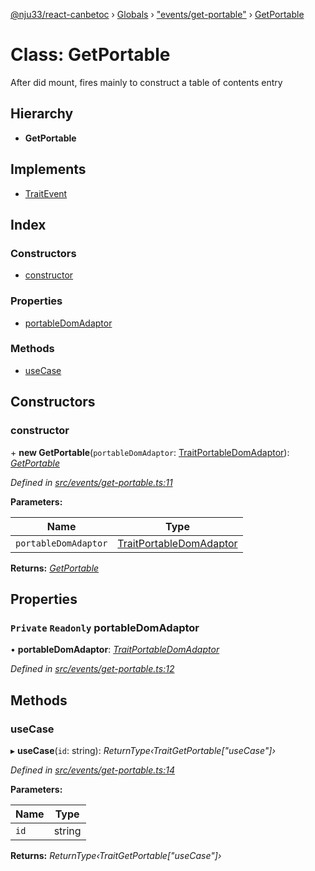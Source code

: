 [@nju33/react-canbetoc](../README.md) › [Globals](../globals.md) › ["events/get-portable"](../modules/_events_get_portable_.md) › [GetPortable](_events_get_portable_.getportable.md)

# Class: GetPortable

After did mount, fires mainly to construct a table of contents entry

## Hierarchy

* **GetPortable**

## Implements

* [TraitEvent](../interfaces/_events_event_.traitevent.md)

## Index

### Constructors

* [constructor](_events_get_portable_.getportable.md#constructor)

### Properties

* [portableDomAdaptor](_events_get_portable_.getportable.md#private-readonly-portabledomadaptor)

### Methods

* [useCase](_events_get_portable_.getportable.md#usecase)

## Constructors

###  constructor

\+ **new GetPortable**(`portableDomAdaptor`: [TraitPortableDomAdaptor](../interfaces/_interface_portable_dom_adaptor_.traitportabledomadaptor.md)): *[GetPortable](_events_get_portable_.getportable.md)*

*Defined in [src/events/get-portable.ts:11](https://github.com/nju33/react-canbetoc/blob/d6b2f5b/src/events/get-portable.ts#L11)*

**Parameters:**

Name | Type |
------ | ------ |
`portableDomAdaptor` | [TraitPortableDomAdaptor](../interfaces/_interface_portable_dom_adaptor_.traitportabledomadaptor.md) |

**Returns:** *[GetPortable](_events_get_portable_.getportable.md)*

## Properties

### `Private` `Readonly` portableDomAdaptor

• **portableDomAdaptor**: *[TraitPortableDomAdaptor](../interfaces/_interface_portable_dom_adaptor_.traitportabledomadaptor.md)*

*Defined in [src/events/get-portable.ts:12](https://github.com/nju33/react-canbetoc/blob/d6b2f5b/src/events/get-portable.ts#L12)*

## Methods

###  useCase

▸ **useCase**(`id`: string): *ReturnType‹TraitGetPortable["useCase"]›*

*Defined in [src/events/get-portable.ts:14](https://github.com/nju33/react-canbetoc/blob/d6b2f5b/src/events/get-portable.ts#L14)*

**Parameters:**

Name | Type |
------ | ------ |
`id` | string |

**Returns:** *ReturnType‹TraitGetPortable["useCase"]›*
